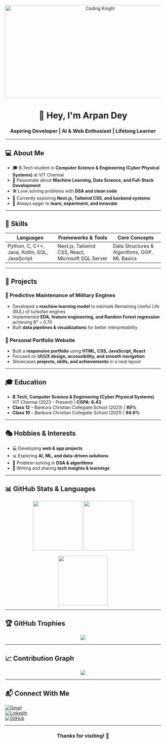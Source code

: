 <div align="center">
  <img src="https://media0.giphy.com/media/v1.Y2lkPTc5MGI3NjExaWlnbWJtNGxweTI1dXZqM3FneDA4endjZTE0OWZ4eTEwbWl6ZDhhZSZlcD12MV9pbnRlcm5hbF9naWZfYnlfaWQmY3Q9Zw/Rpl1sod1vCXK0L2SUN/giphy.gif" width="600" height="300" alt="Coding Knight" />
</div>

<h1 align="center">👋 Hey, I'm Arpan Dey</h1>
<h3 align="center">Aspiring Developer | AI & Web Enthusiast | Lifelong Learner</h3>

---

## 💻 About Me  

- 🎓 B.Tech student in **Computer Science & Engineering (Cyber Physical Systems)** at VIT Chennai  
- 🤖 Passionate about **Machine Learning, Data Science, and Full-Stack Development**  
- 🛠️ Love solving problems with **DSA and clean code**  
- 🌱 Currently exploring **Next.js, Tailwind CSS, and backend systems**  
- 🚀 Always eager to **learn, experiment, and innovate**  

---

## 🔧 Skills  

| **Languages** | **Frameworks & Tools** | **Core Concepts** |
|---------------|-------------------------|-------------------|
| Python, C, C++, Java, Kotlin, SQL, JavaScript | Next.js, Tailwind CSS, React, Microsoft SQL Server | Data Structures & Algorithms, OOP, ML Basics |

---

## 🚀 Projects  

### 🔹 Predictive Maintenance of Military Engines  
- Developed a **machine learning model** to estimate Remaining Useful Life (RUL) of turbofan engines  
- Implemented **EDA, feature engineering, and Random Forest regression** achieving R² = 0.70  
- Built **data pipelines & visualizations** for better interpretability  

### 🔹 Personal Portfolio Website  
- Built a **responsive portfolio** using **HTML, CSS, JavaScript, React**  
- Focused on **UI/UX design, accessibility, and smooth navigation**  
- Showcases **projects, skills, and achievements** in a neat layout  

---

## 🎓 Education  

- **B.Tech, Computer Science & Engineering (Cyber Physical Systems)**  
  VIT Chennai (2023 – Present) | **CGPA: 8.43**  
- **Class 12** – Bankura Christian Collegiate School (2023) | **89%**  
- **Class 10** – Bankura Christian Collegiate School (2021) | **94.6%**  

---

## 🎭 Hobbies & Interests  

- 💻 Developing **web & app projects**  
- 📊 Exploring **AI, ML, and data-driven solutions**  
- 📖 Problem-solving in **DSA & algorithms**  
- 📝 Writing and sharing **tech insights & learnings**  

---

## 📊 GitHub Stats & Languages  

<p align="center">
  <img src="https://github-readme-stats.vercel.app/api?username=arpandey1405&show_icons=true&theme=radical&hide_border=true&count_private=true" height="160" />
  <img src="https://github-readme-stats.vercel.app/api/top-langs/?username=arpandey1405&layout=compact&theme=radical&hide_border=true" height="160" />
</p>

<p align="center">
  <img src="https://github-readme-streak-stats.herokuapp.com/?user=arpandey1405&theme=radical&hide_border=true" height="160" />
</p>

---

## 🏆 GitHub Trophies  

<p align="center">
  <img src="https://github-profile-trophy.vercel.app/?username=arpandey1405&theme=radical&no-frame=true&no-bg=true&margin-w=15" />
</p>

---

## 📈 Contribution Graph  

<p align="center">
  <img src="https://github-readme-activity-graph.vercel.app/graph?username=arpandey1405&theme=radical&hide_border=true" />
</p>

---

## 📬 Connect With Me  

[![Gmail](https://img.shields.io/badge/Email-arpand255@gmail.com-D14836?style=flat-square&logo=gmail&logoColor=white)](mailto:arpand255@gmail.com)  
[![LinkedIn](https://img.shields.io/badge/LinkedIn-Arpan_Dey-0077B5?style=flat-square&logo=linkedin&logoColor=white)](https://www.linkedin.com/in/arpan-dey-1405)  
[![GitHub](https://img.shields.io/badge/GitHub-arpandey1405-181717?style=flat-square&logo=github&logoColor=white)](https://github.com/arpandey1405)  

---

<h3 align="center">Thanks for visiting! 🚀</h3>

